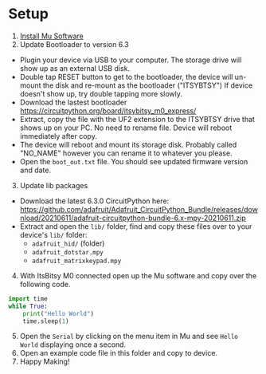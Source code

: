 # Setup

1. [Install Mu Software](https://learn.adafruit.com/introducing-itsy-bitsy-m0/installing-mu-editor)
2. Update Bootloader to version 6.3
  - Plugin your device via USB to your computer. The storage drive will show up as an external USB disk.
  - Double tap RESET button to get to the bootloader, the device will un-mount the disk and re-mount as the bootloader ("ITSYBTSY") If device doesn't show up, try double tapping more slowly. 
  - Download the lastest bootloader https://circuitpython.org/board/itsybitsy_m0_express/
  - Extract, copy the file with the UF2 extension to the ITSYBTSY drive that shows up on your PC. No need to rename file. Device will reboot immediately after copy.
  - The device will reboot and mount its storage disk. Probably called "NO_NAME" however you can rename it to whatever you please.
  - Open the `boot_out.txt` file. You should see updated firmware version and date.
3. Update lib packages
  - Download the latest 6.3.0 CircuitPython here: https://github.com/adafruit/Adafruit_CircuitPython_Bundle/releases/download/20210611/adafruit-circuitpython-bundle-6.x-mpy-20210611.zip
  - Extract and open the `lib/` folder, find and copy these files over to your device's `lib/` folder:
    - `adafruit_hid/` (folder)
    - `adafruit_dotstar.mpy`
    - `adafruit_matrixkeypad.mpy`
4. With ItsBitsy M0 connected open up the Mu software and copy over the following code.
```python
import time
while True:
    print("Hello World")
    time.sleep(1)
```
5. Open the `Serial` by clicking on the menu item in Mu and see `Hello World` displaying once a second.
6. Open an example code file in this folder and copy to device. 
7. Happy Making!